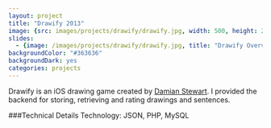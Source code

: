 ```yaml
---
layout: project
title: "Drawify 2013"
image: {src: images/projects/drawify/drawify.jpg, width: 500, height: 281, title: "Drawify Screenshots"}
slides:
  - {image: /images/projects/drawify/drawify.jpg, title: "Drawify Overview"}
backgroundColor: "#363636"
backgroundDark: yes
categories: projects
---
```


Drawify is an iOS drawing game created by [Damian Stewart](http://damianstewart.com). I provided the backend for storing, retrieving and rating drawings and sentences.

###Technical Details
Technology: JSON, PHP, MySQL
